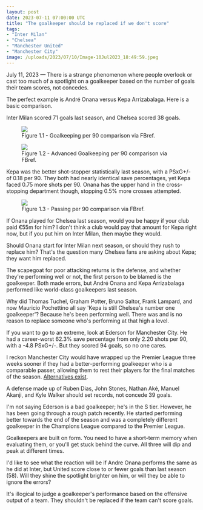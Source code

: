 ```yaml
---
layout: post
date: 2023-07-11 07:00:00 UTC
title: "The goalkeeper should be replaced if we don't score"
tags: 
- "Inter Milan"
- "Chelsea"
- "Manchester United"
- "Manchester City"
image: /uploads/2023/07/10/Image-10Jul2023_18:49:59.jpeg
--- 
```


July 11, 2023 — There is a strange phenomenon where people overlook or cast too much of a spotlight on a goalkeeper based on the number of goals their team scores, not concedes.

<!---more--->

The perfect example is André Onana versus Kepa Arrizabalaga. Here is a basic comparison.

Inter Milan scored 71 goals last season, and Chelsea scored 38 goals. 

<figure>
    <img src="https://tacticsjournal.com/uploads/2023/07/10/Image-10Jul2023_16:52:06.jpeg">
    <figcaption>Figure 1.1 - Goalkeeping per 90 comparison via FBref.</figcaption>
</figure> 


<figure>
    <img src="https://tacticsjournal.com/uploads/2023/07/10/Image-10Jul2023_16:51:12.jpeg">
    <figcaption>Figure 1.2 - Advanced Goalkeeping per 90 comparison via FBref.</figcaption>
</figure> 

Kepa was the better shot-stopper statistically last season, with a PSxG+/- of 0.18 per 90. They both had nearly identical save percentages, yet Kepa faced 0.75 more shots per 90. Onana has the upper hand in the cross-stopping department though, stopping 0.5% more crosses attempted.  

<figure>
    <img src="https://tacticsjournal.com/uploads/2023/07/10/Image-10Jul2023_17:31:36.jpeg">
    <figcaption>Figure 1.3 - Passing per 90 comparison via FBref.</figcaption>
</figure> 

If Onana played for Chelsea last season, would you be happy if your club paid €55m for him? I don't think a club would pay that amount for Kepa right now, but if you put him on Inter Milan, then maybe they would. 

Should Onana start for Inter Milan next season, or should they rush to replace him? That's the question many Chelsea fans are asking about Kepa; they want him replaced. 

The scapegoat for poor attacking returns is the defense, and whether they're performing well or not, the first person to be blamed is the goalkeeper. Both made errors, but André Onana and Kepa Arrizabalaga performed like world-class goalkeepers last season. 

Why did Thomas Tuchel, Graham Potter, Bruno Saltor, Frank Lampard, and now Mauricio Pochettino all say 'Kepa is still Chelsea's number one goalkeeper'? Because he's been performing well. There was and is no reason to replace someone who's performing at that high a level. 

If you want to go to an extreme, look at Ederson for Manchester City. He had a career-worst 62.3% save percentage from only 2.20 shots per 90, with a -4.8 PSxG+/-. But they scored 94 goals, so no one cares. 

I reckon Manchester City would have wrapped up the Premier League three weeks sooner if they had a better-performing goalkeeper who is a comparable passer, allowing them to rest their players for the final matches of the season. [Alternatives exist](https://tacticsjournal.com/watchlist/).

A defense made up of Ruben Dias, John Stones, Nathan Aké, Manuel Akanji, and Kyle Walker should set records, not concede 39 goals. 

I'm not saying Ederson is a bad goalkeeper; he's in the S tier. However, he has been going through a rough patch recently. He started performing better towards the end of the season and was a completely different goalkeeper in the Champions League compared to the Premier League. 

Goalkeepers are built on form. You need to have a short-term memory when evaluating them, or you'll get stuck behind the curve. All three will dip and peak at different times. 

I'd like to see what the reaction will be if Andre Onana performs the same as he did at Inter, but United score close to or fewer goals than last season (58). Will they shine the spotlight brighter on him, or will they be able to ignore the errors? 

It's illogical to judge a goalkeeper's performance based on the offensive output of a team. They shouldn't be replaced if the team can't score goals.
